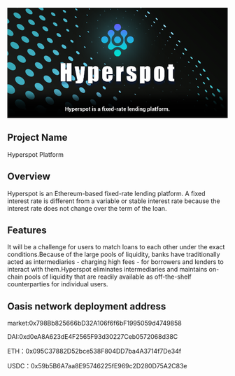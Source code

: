![](https://raw.githubusercontent.com/hyperspot/Oasis-Bloom-hyperspot/main/Hyperspot-UI/Hyperspot.jpeg)


## Project Name

Hyperspot Platform

## Overview

Hyperspot is an Ethereum-based fixed-rate lending platform. A fixed interest rate is different from a variable or stable interest rate because the interest rate does not change over the term of the loan.

## Features

It will be a challenge for users to match loans to each other under the exact conditions.Because of the large pools of liquidity, banks have traditionally acted as intermediaries - charging high fees - for borrowers and lenders to interact with them.Hyperspot eliminates intermediaries and maintains on-chain pools of liquidity that are readily available as off-the-shelf counterparties for individual users.

## Oasis network  deployment address

market:0x798Bb825666bD32A106f6f6bF1995059d4749858  

DAI:0xd0eA8A623dE4F2565F93d30227Ceb0572068d38C  

ETH：0x095C37882D52bce538F804DD7ba4A3714f7De34f  

USDC：0x59b5B6A7aa8E95746225fE969c2D280D75A2C83e  

